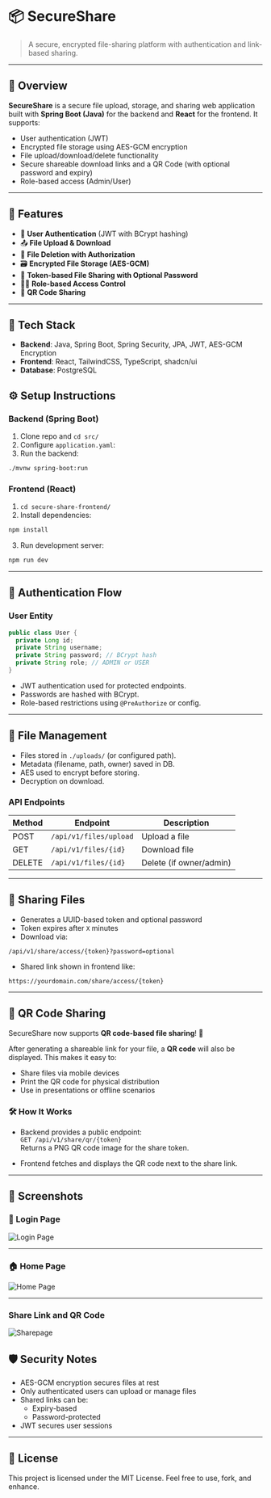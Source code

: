 # 📦 SecureShare

> A secure, encrypted file-sharing platform with authentication and link-based sharing.

---

## 📄 Overview

**SecureShare** is a secure file upload, storage, and sharing web application built with **Spring Boot (Java)** for the backend and **React** for the frontend. It supports:

- User authentication (JWT)
- Encrypted file storage using AES-GCM encryption
- File upload/download/delete functionality
- Secure shareable download links and a QR Code (with optional password and expiry)
- Role-based access (Admin/User)

---

## 🚀 Features

- 🔐 **User Authentication** (JWT with BCrypt hashing)
- 📤 **File Upload & Download**
- 🧹 **File Deletion with Authorization**
- 🗃️ **Encrypted File Storage (AES-GCM)**
- 🔗 **Token-based File Sharing with Optional Password**
- 👮‍♂️ **Role-based Access Control**
- 🔗 **QR Code Sharing**

---

## 🧱 Tech Stack

- **Backend**: Java, Spring Boot, Spring Security, JPA, JWT, AES-GCM Encryption  
- **Frontend**: React, TailwindCSS, TypeScript, shadcn/ui
- **Database**: PostgreSQL


## ⚙️ Setup Instructions

### Backend (Spring Boot)

1. Clone repo and `cd src/`
2. Configure `application.yaml`:
3. Run the backend:

```bash
./mvnw spring-boot:run
```

### Frontend (React)

1. `cd secure-share-frontend/`
2. Install dependencies:

```bash
npm install
```

3. Run development server:

```bash
npm run dev
```

---

## 🔐 Authentication Flow

### User Entity

```java
public class User {
  private Long id;
  private String username;
  private String password; // BCrypt hash
  private String role; // ADMIN or USER
}
```

- JWT authentication used for protected endpoints.
- Passwords are hashed with BCrypt.
- Role-based restrictions using `@PreAuthorize` or config.

---

## 📁 File Management

- Files stored in `./uploads/` (or configured path).
- Metadata (filename, path, owner) saved in DB.
- AES used to encrypt before storing.
- Decryption on download.

### API Endpoints

| Method | Endpoint          | Description              |
|--------|-------------------|--------------------------|
| POST   | `/api/v1/files/upload`         | Upload a file            |
| GET    | `/api/v1/files/{id}`     | Download file            |
| DELETE | `/api/v1/files/{id}`     | Delete (if owner/admin)  |

---

## 🔗 Sharing Files

- Generates a UUID-based token and optional password
- Token expires after `X` minutes
- Download via:

```
/api/v1/share/access/{token}?password=optional
```

- Shared link shown in frontend like:

```
https://yourdomain.com/share/access/{token}
```

---
## 🔗 QR Code Sharing

SecureShare now supports **QR code-based file sharing**! 🚀

After generating a shareable link for your file, a **QR code** will also be displayed. This makes it easy to:

- Share files via mobile devices
- Print the QR code for physical distribution
- Use in presentations or offline scenarios

### 🛠️ How It Works

- Backend provides a public endpoint:  
  `GET /api/v1/share/qr/{token}`  
  Returns a PNG QR code image for the share token.

- Frontend fetches and displays the QR code next to the share link.

---

## 📸 Screenshots

### 🔐 Login Page

![Login Page](./assets/login.png)

---

### 🏠 Home Page

![Home Page](./assets/home.png)

---

### Share Link and QR Code

![Sharepage](./assets/Sharepage.png)



## 🛡️ Security Notes

- AES-GCM encryption secures files at rest
- Only authenticated users can upload or manage files
- Shared links can be:
  - Expiry-based
  - Password-protected
- JWT secures user sessions

---

## 📄 License

This project is licensed under the MIT License. Feel free to use, fork, and enhance.
